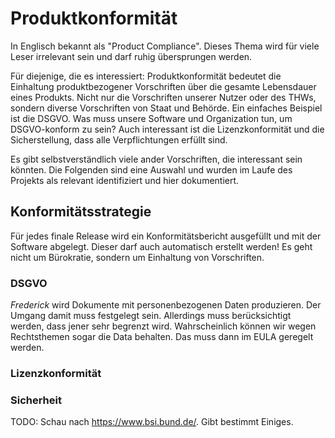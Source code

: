 # Produktkonformität

In Englisch bekannt als "Product Compliance". Dieses Thema wird für viele Leser irrelevant sein und darf ruhig übersprungen werden.

Für diejenige, die es interessiert: Produktkonformität bedeutet die Einhaltung produktbezogener Vorschriften über die gesamte Lebensdauer eines Produkts. Nicht nur die Vorschriften unserer Nutzer oder des THWs, sondern diverse Vorschriften von Staat und Behörde. Ein einfaches Beispiel ist die DSGVO. Was muss unsere Software und Organization tun, um DSGVO-konform zu sein? Auch interessant ist die Lizenzkonformität und die Sicherstellung, dass alle Verpflichtungen erfüllt sind.

Es gibt selbstverständlich viele ander Vorschriften, die interessant sein könnten. Die Folgenden sind eine Auswahl und wurden im Laufe des Projekts als relevant identifiziert und hier dokumentiert.

## Konformitätsstrategie

Für jedes finale Release wird ein Konformitätsbericht ausgefüllt und mit der Software abgelegt. Dieser darf auch automatisch erstellt werden! Es geht nicht um Bürokratie, sondern um Einhaltung von Vorschriften.

### DSGVO

_Frederick_ wird Dokumente mit personenbezogenen Daten produzieren. Der Umgang damit muss festgelegt sein. Allerdings muss berücksichtigt werden, dass jener sehr begrenzt wird. Wahrscheinlich können wir wegen Rechtsthemen sogar die Data behalten. Das muss dann im EULA geregelt werden.

### Lizenzkonformität

### Sicherheit

TODO: Schau nach https://www.bsi.bund.de/. Gibt bestimmt Einiges.


